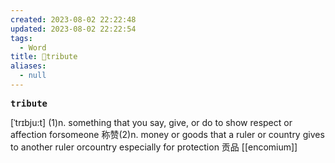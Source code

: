 ```yaml
---
created: 2023-08-02 22:22:48
updated: 2023-08-02 22:22:54
tags:
  - Word
title: 📖tribute
aliases:
  - null
---
```


<pre><strong>tribute</strong></pre>
[ˈtrɪbju:t]
(1)n. something that you say, give, or do to show respect or affection forsomeone 称赞(2)n. money or goods that a ruler or country gives to another ruler orcountry especially for protection 贡品
[[encomium]]
